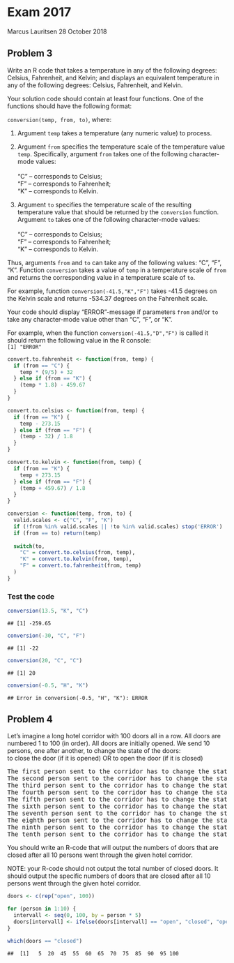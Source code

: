 Exam 2017
================
Marcus Lauritsen
28 October 2018

## Problem 3

Write an R code that takes a temperature in any of the following
degrees: Celsius, Fahrenheit, and Kelvin; and displays an equivalent
temperature in any of the following degrees: Celsius, Fahrenheit, and
Kelvin.

Your solution code should contain at least four functions. One of the
functions should have the following format:

`conversion(temp, from, to)`, where:

1.  Argument `temp` takes a temperature (any numeric value) to process.

2.  Argument `from` specifies the temperature scale of the temperature
    value `temp`. Specifically, argument `from` takes one of the
    following character-mode values:<br /><br /> “C” – corresponds to
    Celsius;  
    “F” – corresponds to Fahrenheit;  
    “K” – corresponds to Kelvin.

3.  Argument `to` specifies the temperature scale of the resulting
    temperature value that should be returned by the `conversion`
    function. Argument `to` takes one of the following character-mode
    values:<br /><br />“C” – corresponds to Celsius;  
    “F” – corresponds to Fahrenheit;  
    “K” – corresponds to Kelvin.

Thus, arguments `from` and `to` can take any of the following values:
“C”, “F”, “K”. Function `conversion` takes a value of `temp` in a
temperature scale of `from` and returns the corresponding value in a
temperature scale of `to`.

For example, function `conversion(-41.5,"K","F")` takes -41.5 degrees on
the Kelvin scale and returns -534.37 degrees on the Fahrenheit scale.

Your code should display “ERROR”-message if parameters `from` and/or
`to` take any character-mode value other than “C”, “F”, or “K”.

For example, when the function `conversion(-41.5,"D","F")` is called it
should return the following value in the R console:  
`[1] "ERROR"`

``` r
convert.to.fahrenheit <- function(from, temp) {
  if (from == "C") {
    temp * (9/5) + 32
  } else if (from == "K") {
    (temp * 1.8) - 459.67
  }
}

convert.to.celsius <- function(from, temp) {
  if (from == "K") {
    temp - 273.15
  } else if (from == "F") {
    (temp - 32) / 1.8
  }
}

convert.to.kelvin <- function(from, temp) {
  if (from == "K") {
    temp + 273.15
  } else if (from == "F") {
    (temp + 459.67) / 1.8 
  }
}

conversion <- function(temp, from, to) {
  valid.scales <- c("C", "F", "K")
  if (!from %in% valid.scales || !to %in% valid.scales) stop('ERROR')
  if (from == to) return(temp)
  
  switch(to,
    "C" = convert.to.celsius(from, temp),
    "K" = convert.to.kelvin(from, temp),
    "F" = convert.to.fahrenheit(from, temp)
  )
}
```

### Test the code

``` r
conversion(13.5, "K", "C")
```

    ## [1] -259.65

``` r
conversion(-30, "C", "F")
```

    ## [1] -22

``` r
conversion(20, "C", "C")
```

    ## [1] 20

``` r
conversion(-0.5, "H", "K")
```

    ## Error in conversion(-0.5, "H", "K"): ERROR

## Problem 4

Let’s imagine a long hotel corridor with 100 doors all in a row. All
doors are numbered 1 to 100 (in order). All doors are initially opened.
We send 10 persons, one after another, to change the state of the
doors:<br /> to close the door (if it is opened) OR to open the door (if
it is closed)

<pre>
The first person sent to the corridor has to change the state of every 5-th door: 5, 10, 15, 20, 25, 30, 35, 40, 45, 50, 55, 60, 65, 70, 75, 80, 85, 90, 95, 100
The second person sent to the corridor has to change the state of every 10-th door: 10, 20, 30, 40, 50, 60,70, 80, 90, 100
The third person sent to the corridor has to change the state of every 15-th door: 15, 30, 45, 60, 75, 90
The fourth person sent to the corridor has to change the state of every 20-th door: 20, 40, 60, 80, 100
The fifth person sent to the corridor has to change the state of every 25-th door: 25, 50, 75, 100
The sixth person sent to the corridor has to change the state of every 30-th door: 30, 60, 90
The seventh person sent to the corridor has to change the state of every 35-th door: 35, 70
The eighth person sent to the corridor has to change the state of every 40-th door: 40, 80
The ninth person sent to the corridor has to change the state of every 45-th door: 45, 90
The tenth person sent to the corridor has to change the state of every 50-th door: 50, 100
</pre>

You should write an R-code that will output the numbers of doors that
are closed after all 10 persons went through the given hotel corridor.

NOTE: your R-code should not output the total number of closed doors. It
should output the specific numbers of doors that are closed after all 10
persons went through the given hotel corridor.

``` r
doors <- c(rep("open", 100))

for (person in 1:10) {
  intervall <- seq(0, 100, by = person * 5)
  doors[intervall] <- ifelse(doors[intervall] == "open", "closed", "open")
}

which(doors == "closed")
```

    ##  [1]   5  20  45  55  60  65  70  75  85  90  95 100
